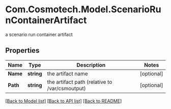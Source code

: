 # Com.Cosmotech.Model.ScenarioRunContainerArtifact
a scenario run container artifact

## Properties

Name | Type | Description | Notes
------------ | ------------- | ------------- | -------------
**Name** | **string** | the artifact name | [optional] 
**Path** | **string** | the artifact path (relative to /var/csmoutput) | [optional] 

[[Back to Model list]](../README.md#documentation-for-models) [[Back to API list]](../README.md#documentation-for-api-endpoints) [[Back to README]](../README.md)

